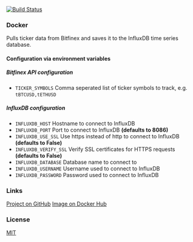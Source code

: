[![Build Status](https://travis-ci.org/JasperZ/bitfinex-crawler.svg?branch=master)](https://travis-ci.org/JasperZ/bitfinex-crawler)

### Docker
Pulls ticker data from Bitfinex and saves it to the InfluxDB time series database.

#### Configuration via environment variables
##### Bitfinex API configuration
- `TICKER_SYMBOLS` Comma seperated list of ticker symbols to track, e.g. `tBTCUSD,tETHUSD`

##### InfluxDB configuration
- `INFLUXDB_HOST` Hostname to connect to InfluxDB
- `INFLUXDB_PORT` Port to connect to InfluxDB **(defaults to 8086)**
- `INFLUXDB_USE_SSL` Use https instead of http to connect to InfluxDB **(defaults to False)**
- `INFLUXDB_VERIFY_SSL` Verify SSL certificates for HTTPS requests **(defaults to False)**
- `INFLUXDB_DATABASE` Database name to connect to
- `INFLUXDB_USERNAME` Username used to connect to InfluxDB
- `INFLUXDB_PASSWORD` Password used to connect to InfluxDB

### Links
[Project on GitHub](https://github.com/JasperZ/bitfinex-crawler)
[Image on Docker Hub](https://hub.docker.com/r/zdock/bitfinex-crawler)

### License
[MIT](https://github.com/JasperZ/bitfinex-crawler/blob/master/LICENSE)

